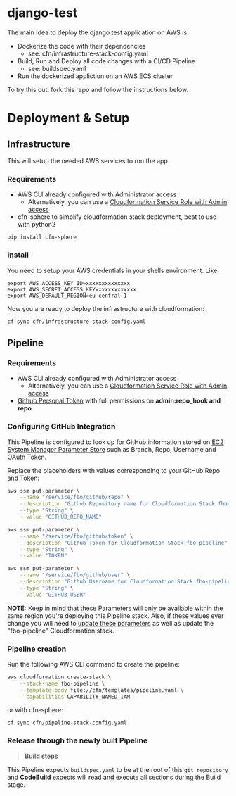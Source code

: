 # django-test

The main Idea to deploy the django test application on AWS is:
- Dockerize the code with their dependencies
	- see: cfn/infrastructure-stack-config.yaml
- Build, Run and Deploy all code changes with a CI/CD Pipeline
	- see: buildspec.yaml
- Run the dockerized appliction on an AWS ECS cluster

To try this out: fork this repo and follow the instructions below.

# Deployment & Setup

## Infrastructure

This will setup the needed AWS services to run the app.

### Requirements
* AWS CLI already configured with Administrator access
    - Alternatively, you can use a [Cloudformation Service Role with Admin access](https://docs.aws.amazon.com/AWSCloudFormation/latest/UserGuide/using-iam-servicerole.html)
* cfn-sphere to simplify cloudformation stack deployment, best to use with python2
```
pip install cfn-sphere
```

### Install
You need to setup your AWS credentials in your shells environment. Like:
```
export AWS_ACCESS_KEY_ID=xxxxxxxxxxxxxx
export AWS_SECRET_ACCESS_KEY=xxxxxxxxxxxx
export AWS_DEFAULT_REGION=eu-central-1
```
Now you are ready to deploy the infrastructure with cloudformation:
```
cf sync cfn/infrastructure-stack-config.yaml
```

## Pipeline

### Requirements

* AWS CLI already configured with Administrator access
    - Alternatively, you can use a [Cloudformation Service Role with Admin access](https://docs.aws.amazon.com/AWSCloudFormation/latest/UserGuide/using-iam-servicerole.html)
* [Github Personal Token](https://help.github.com/articles/creating-a-personal-access-token-for-the-command-line/) with full permissions on **admin:repo_hook and repo**

### Configuring GitHub Integration

This Pipeline is configured to look up for GitHub information stored on [EC2 System Manager Parameter Store](https://docs.aws.amazon.com/systems-manager/latest/userguide/systems-manager-paramstore.html) such as Branch, Repo, Username and OAuth Token.

Replace the placeholders with values corresponding to your GitHub Repo and Token:

```bash
aws ssm put-parameter \
    --name "/service/fbo/github/repo" \
    --description "Github Repository name for Cloudformation Stack fbo-pipeline" \
    --type "String" \
    --value "GITHUB_REPO_NAME"

aws ssm put-parameter \
    --name "/service/fbo/github/token" \
    --description "Github Token for Cloudformation Stack fbo-pipeline" \
    --type "String" \
    --value "TOKEN"

aws ssm put-parameter \
    --name "/service/fbo/github/user" \
    --description "Github Username for Cloudformation Stack fbo-pipeline" \
    --type "String" \
    --value "GITHUB_USER"
```

**NOTE:** Keep in mind that these Parameters will only be available within the same region you're deploying this Pipeline stack. Also, if these values ever change you will need to [update these parameters](https://docs.aws.amazon.com/cli/latest/reference/ssm/put-parameter.html) as well as update the "fbo-pipeline" Cloudformation stack.

### Pipeline creation

Run the following AWS CLI command to create the pipeline:

```bash
aws cloudformation create-stack \
    --stack-name fbo-pipeline \
    --template-body file://cfn/templates/pipeline.yaml \
    --capabilities CAPABILITY_NAMED_IAM
```
or with cfn-sphere:
```
cf sync cfn/pipeline-stack-config.yaml
```

### Release through the newly built Pipeline

> **Build steps**

This Pipeline expects `buildspec.yaml` to be at the root of this `git repository` and **CodeBuild** expects will read and execute all sections during the Build stage.
